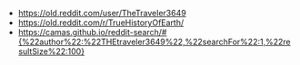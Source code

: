 - https://old.reddit.com/user/TheTraveler3649
- https://old.reddit.com/r/TrueHistoryOfEarth/
- https://camas.github.io/reddit-search/#{%22author%22:%22THEtraveler3649%22,%22searchFor%22:1,%22resultSize%22:100}